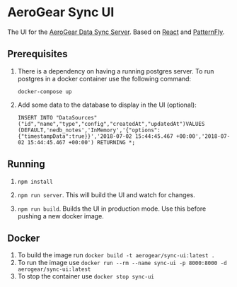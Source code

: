 # AeroGear Sync UI

The UI for the [AeroGear Data Sync Server](https://github.com/aerogear/data-sync-server). Based on [React](https://reactjs.org/) and [PatternFly](https://www.patternfly.org/).

## Prerequisites

1. There is a dependency on having a running postgres server. To run postgres in a docker container use the following command:
 
    `docker-compose up`
    
2. Add some data to the database to display in the UI (optional):

    `INSERT INTO "DataSources" ("id","name","type","config","createdAt","updatedAt")VALUES (DEFAULT,'nedb_notes','InMemory','{"options":{"timestampData":true}}','2018-07-02 15:44:45.467 +00:00','2018-07-02 15:44:45.467 +00:00') RETURNING *;
`

## Running

1. `npm install`

1. `npm run server`. This will build the UI and watch for changes.

1. `npm run build`. Builds the UI in production mode. Use this before pushing a new docker image.

## Docker

1. To build the image run `docker build -t aerogear/sync-ui:latest .`
1. To run the image use `docker run --rm --name sync-ui -p 8000:8000 -d aerogear/sync-ui:latest`
1. To stop the container use `docker stop sync-ui`
